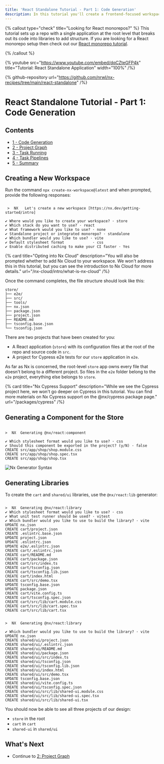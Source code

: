 ```yaml
---
title: 'React Standalone Tutorial - Part 1: Code Generation'
description: In this tutorial you'll create a frontend-focused workspace with Nx.
---
```


{% callout type="check" title="Looking for React monorepos?" %}
This tutorial sets up a repo with a single application at the root level that breaks out its code into libraries to add structure. If you are looking for a React monorepo setup then check out our [React monorepo tutorial](/react-tutorial/1-code-generation).

{% /callout %}

{% youtube
src="https://www.youtube.com/embed/dqCZteGFP4k"
title="Tutorial: React Standalone Application"
width="100%" /%}

{% github-repository url="https://github.com/nrwl/nx-recipes/tree/main/react-standalone" /%}

# React Standalone Tutorial - Part 1: Code Generation

## Contents

- [1 - Code Generation](/react-standalone-tutorial/1-code-generation)
- [2 - Project Graph](/react-standalone-tutorial/2-project-graph)
- [3 - Task Running](/react-standalone-tutorial/3-task-running)
- [4 - Task Pipelines](/react-standalone-tutorial/4-task-pipelines)
- [5 - Summary](/react-standalone-tutorial/5-summary)

## Creating a New Workspace

Run the command `npx create-nx-workspace@latest` and when prompted, provide the following responses:

```{% command="npx create-nx-workspace@latest" path="~" %}

 >  NX   Let's create a new workspace [https://nx.dev/getting-started/intro]

✔ Where would you like to create your workspace? · store
✔ Which stack do you want to use? · react
✔ What framework would you like to use? · none
✔ Standalone project or integrated monorepo? · standalone
✔ Which bundler would you like to use? · vite
✔ Default stylesheet format             · css
✔ Enable distributed caching to make your CI faster · Yes
```

{% card title="Opting into Nx Cloud" description="You will also be prompted whether to add Nx Cloud to your workspace. We won't address this in this tutorial, but you can see the introduction to Nx Cloud for more details." url="/nx-cloud/intro/what-is-nx-cloud" /%}

Once the command completes, the file structure should look like this:

```treeview
store/
├── e2e/
├── src/
├── tools/
├── nx.json
├── package.json
├── project.json
├── README.md
├── tsconfig.base.json
└── tsconfig.json
```

There are two projects that have been created for you:

- A React application (`store`) with its configuration files at the root of the repo and source code in `src`.
- A project for Cypress e2e tests for our `store` application in `e2e`.

As far as Nx is concerned, the root-level `store` app owns every file that doesn't belong to a different project. So files in the `e2e` folder belong to the `e2e` project, everything else belongs to `store`.

{% card title="Nx Cypress Support" description="While we see the Cypress project here, we won't go deeper on Cypress in this tutorial. You can find more materials on Nx Cypress support on the @nx/cypress package page." url="/packages/cypress" /%}

## Generating a Component for the Store

```{% command="npx nx g @nx/react:component shop" path="~/store" %}

>  NX  Generating @nx/react:component

✔ Which stylesheet format would you like to use? · css
✔ Should this component be exported in the project? (y/N) · false
CREATE src/app/shop/shop.module.css
CREATE src/app/shop/shop.spec.tsx
CREATE src/app/shop/shop.tsx
```

![Nx Generator Syntax](/shared/react-standalone-tutorial/generator-syntax.svg)

## Generating Libraries

To create the `cart` and `shared/ui` libraries, use the `@nx/react:lib` generator:

```{% command="npx nx g @nx/react:library cart" path="~/store" %}

>  NX  Generating @nx/react:library
✔ Which stylesheet format would you like to use? · css
✔ What unit test runner should be used? · vitest
✔ Which bundler would you like to use to build the library? · vite
UPDATE nx.json
CREATE cart/project.json
CREATE .eslintrc.base.json
UPDATE project.json
UPDATE .eslintrc.json
UPDATE e2e/.eslintrc.json
CREATE cart/.eslintrc.json
CREATE cart/README.md
CREATE cart/package.json
CREATE cart/src/index.ts
CREATE cart/tsconfig.json
CREATE cart/tsconfig.lib.json
CREATE cart/index.html
CREATE cart/src/demo.tsx
UPDATE tsconfig.base.json
UPDATE package.json
CREATE cart/vite.config.ts
CREATE cart/tsconfig.spec.json
CREATE cart/src/lib/cart.module.css
CREATE cart/src/lib/cart.spec.tsx
CREATE cart/src/lib/cart.tsx
```

```{% command="npx nx g @nx/react:lib shared/ui" path="~/store" %}

>  NX  Generating @nx/react:library

✔ Which bundler would you like to use to build the library? · vite
UPDATE nx.json
CREATE shared/ui/project.json
CREATE shared/ui/.eslintrc.json
CREATE shared/ui/README.md
CREATE shared/ui/package.json
CREATE shared/ui/src/index.ts
CREATE shared/ui/tsconfig.json
CREATE shared/ui/tsconfig.lib.json
CREATE shared/ui/index.html
CREATE shared/ui/src/demo.tsx
UPDATE tsconfig.base.json
CREATE shared/ui/vite.config.ts
CREATE shared/ui/tsconfig.spec.json
CREATE shared/ui/src/lib/shared-ui.module.css
CREATE shared/ui/src/lib/shared-ui.spec.tsx
CREATE shared/ui/src/lib/shared-ui.tsx
```

You should now be able to see all three projects of our design:

- `store` in the root
- `cart` in `cart`
- `shared-ui` in `shared/ui`

## What's Next

- Continue to [2: Project Graph](/react-standalone-tutorial/2-project-graph)
